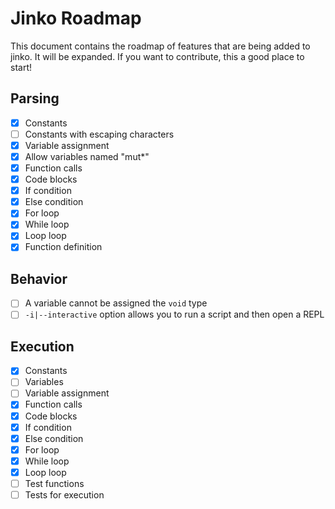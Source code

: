 # Jinko Roadmap

This document contains the roadmap of features that are being added to jinko. It will
be expanded. If you want to contribute, this a good place to start!

## Parsing

* [x] Constants
* [ ] Constants with escaping characters
* [x] Variable assignment
* [x] Allow variables named "mut\*"
* [x] Function calls
* [x] Code blocks
* [x] If condition
* [x] Else condition
* [x] For loop
* [x] While loop
* [x] Loop loop
* [x] Function definition

## Behavior

* [ ] A variable cannot be assigned the `void` type
* [ ] `-i|--interactive` option allows you to run a script and then open a REPL

## Execution

* [x] Constants
* [ ] Variables
* [ ] Variable assignment
* [x] Function calls
* [x] Code blocks
* [x] If condition
* [x] Else condition
* [x] For loop
* [x] While loop
* [x] Loop loop
* [ ] Test functions
* [ ] Tests for execution
